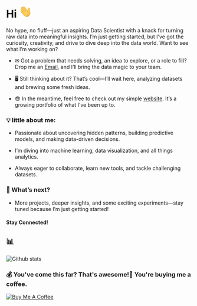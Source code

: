 # Hi  <img src="https://github.com/teefortech/teefortech.github.io/blob/main/wave.gif" width="35" /> 

No hype, no fluff—just an aspiring Data Scientist with a knack for turning raw data into meaningful insights. I’m just getting started, but I’ve got the curiosity, creativity, and drive to dive deep into the data world. Want to see what I’m working on?
- ✉ Got a problem that needs solving, an idea to explore, or a role to fill? Drop me an [Email](mailto:nwuzoranthonym@gmail.com), and I’ll bring the data magic to your team.
* 🖥 Still thinking about it? That’s cool—I’ll wait here, analyzing datasets and brewing some fresh ideas.
+ 😎 In the meantime, feel free to check out my simple [website](https://teefortech.github.io/). It’s a growing portfolio of what I’ve been up to.

### 💡 little about me:

+ Passionate about uncovering hidden patterns, building predictive models, and making data-driven decisions.

* I’m diving into machine learning, data visualization, and all things analytics.

- Always eager to collaborate, learn new tools, and tackle challenging datasets.


### 🚀 What’s next?
- More projects, deeper insights, and some exciting experiments—stay tuned because I’m just getting started!

#### Stay Connected!

## 📊 
![Github stats](https://github-readme-stats.vercel.app/api?username=teefortech&theme=highcontrast&show_icons=true&count_private=true)

### 💰 You've come this far? That's awesome!👏 You're buying me a coffee.
<a href="https://www.buymeacoffee.com/teefortech" target="_blank"><img src="https://cdn.buymeacoffee.com/buttons/default-orange.png" alt="Buy Me A Coffee" height="41" width="174"></a>
 <!--
**teefortech/teefortech** is a ✨ _special_ ✨ repository because its `README.md` (this file) appears on your GitHub profile.

Here are some ideas to get you started:

- 🔭 I’m currently working on ...
- 🌱 I’m currently learning ...
- 👯 I’m looking to collaborate on ...
- 🤔 I’m looking for help with ...
- 💬 Ask me about ...
- 📫 How to reach me: ...
- 😄 Pronouns: ...
- ⚡ Fun fact: ...
-->
